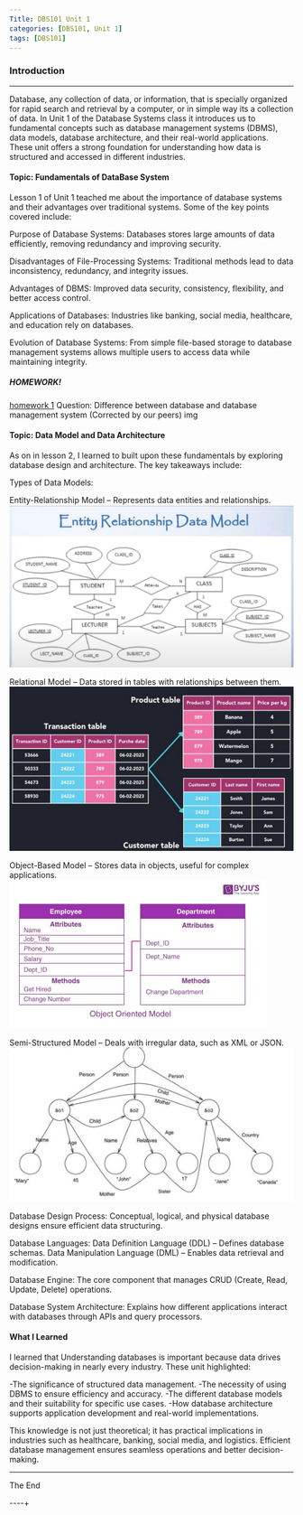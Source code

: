 ```yaml
---
Title: DBS101 Unit 1
categories: [DBS101, Unit 1]
tags: [DBS101]
---
```


### Introduction
----
Database, any collection of data, or information, that is specially organized for rapid search and retrieval by a computer, or in simple way its a collection of data. In Unit 1 of the Database Systems class it introduces us to fundamental concepts such as database management systems (DBMS), data models, database architecture, and their real-world applications. These unit offers a strong foundation for understanding how data is structured and accessed in different industries.

#### Topic: Fundamentals of DataBase System
Lesson 1 of Unit 1 teached me about the importance of database systems and their advantages over traditional systems.
Some of the key points covered include:

Purpose of Database Systems: Databases stores large amounts of data efficiently, removing redundancy and improving security.

Disadvantages of File-Processing Systems: Traditional methods lead to data inconsistency, redundancy, and integrity issues.

Advantages of DBMS: Improved data security, consistency, flexibility, and better access control.

Applications of Databases: Industries like banking, social media, healthcare, and education rely on databases.

Evolution of Database Systems: From simple file-based storage to database management 
systems allows multiple users to access data while maintaining integrity.

##### HOMEWORK!
[homework 1](hw1.jpg)
Question: Difference between database and database management system (Corrected by our peers)
img

#### Topic: Data Model and Data Architecture
As on in lesson 2, I learned to built upon these fundamentals by exploring database design and architecture. The key takeaways include:

Types of Data Models:

Entity-Relationship Model – Represents data entities and relationships.
![alt text](<../Entity Data model.png>)

Relational Model – Data stored in tables with relationships between them.
![alt text](<../Relational DM.png>)

Object-Based Model – Stores data in objects, useful for complex applications.
![alt text](<../Object Based DM.png>)

Semi-Structured Model – Deals with irregular data, such as XML or JSON.
![alt text](<../Semi DM.png>)

Database Design Process: Conceptual, logical, and physical database designs ensure efficient data structuring.

Database Languages:
Data Definition Language (DDL) – Defines database schemas.
Data Manipulation Language (DML) – Enables data retrieval and modification.

Database Engine: The core component that manages CRUD (Create, Read, Update, Delete) operations.

Database System Architecture: Explains how different applications interact with databases through APIs and query processors.

#### What I Learned
I learned that Understanding databases is important because data drives decision-making in nearly every industry. These unit highlighted:

-The significance of structured data management.
-The necessity of using DBMS to ensure efficiency and accuracy.
-The different database models and their suitability for specific use cases.
-How database architecture supports application development and real-world implementations.

This knowledge is not just theoretical; it has practical implications in industries such as healthcare, banking, social media, and logistics. Efficient database management ensures seamless operations and better decision-making.

----
The End 

----+